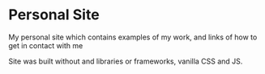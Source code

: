 # Personal Site
My personal site which contains examples of my work, and links of how to get in contact with me

Site was built without and libraries or frameworks, vanilla CSS and JS. 

